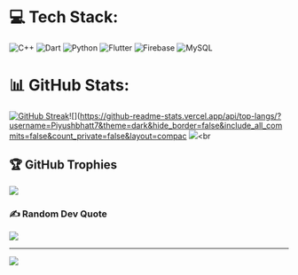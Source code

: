 
# 💻 Tech Stack:
![C++](https://img.shields.io/badge/c++-%2300599C.svg?style=for-the-badge&logo=c%2B%2B&logoColor=white) ![Dart](https://img.shields.io/badge/dart-%230175C2.svg?style=for-the-badge&logo=dart&logoColor=white) ![Python](https://img.shields.io/badge/python-3670A0?style=for-the-badge&logo=python&logoColor=ffdd54) ![Flutter](https://img.shields.io/badge/Flutter-%2302569B.svg?style=for-the-badge&logo=Flutter&logoColor=white) ![Firebase](https://img.shields.io/badge/firebase-a08021?style=for-the-badge&logo=firebase&logoColor=ffcd34) ![MySQL](https://img.shields.io/badge/mysql-4479A1.svg?style=for-the-badge&logo=mysql&logoColor=white)
# 📊 GitHub Stats:
[![GitHub Streak](https://github-readme-streak-stats.herokuapp.com?user=Piyushbhatt7&theme=cobalt&hide_border=true)](https://git.io/streak-stats)![](https://github-readme-stats.vercel.app/api/top-langs/?username=Piyushbhatt7&theme=dark&hide_border=false&include_all_commits=false&count_private=false&layout=compac
![](https://github-readme-stats.vercel.app/api/top-langs/?username=Piyushbhatt7&theme=dark&hide_border=false&include_all_commits=false&count_private=false&layout=compact)<br


## 🏆 GitHub Trophies
![](https://github-profile-trophy.vercel.app/?username=Piyushbhatt7&theme=radical&no-frame=false&no-bg=true&margin-w=4)

### ✍️ Random Dev Quote
![](https://quotes-github-readme.vercel.app/api?type=horizontal&theme=dark)


---
[![](https://visitcount.itsvg.in/api?id=Piyush&label=Profile%20Views&color=6&icon=0&pretty=true)](https://visitcount.itsvg.in)

<!-- Proudly created with GPRM ( https://gprm.itsvg.in ) -->
